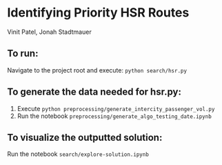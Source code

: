 # Identifying Priority HSR Routes

Vinit Patel, Jonah Stadtmauer

## To run:

Navigate to the project root and execute: `python search/hsr.py`

## To generate the data needed for hsr.py:

1. Execute `python preprocessing/generate_intercity_passenger_vol.py`
1. Run the notebook `preprocessing/generate_algo_testing_date.ipynb`

## To visualize the outputted solution:

Run the notebook `search/explore-solution.ipynb`
